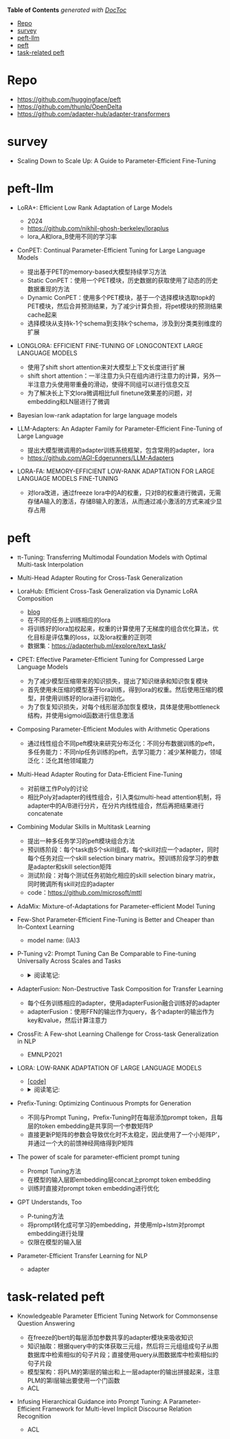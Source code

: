 <!-- START doctoc generated TOC please keep comment here to allow auto update -->
<!-- DON'T EDIT THIS SECTION, INSTEAD RE-RUN doctoc TO UPDATE -->
**Table of Contents**  *generated with [DocToc](https://github.com/thlorenz/doctoc)*

- [Repo](#repo)
- [survey](#survey)
- [peft-llm](#peft-llm)
- [peft](#peft)
- [task-related peft](#task-related-peft)

<!-- END doctoc generated TOC please keep comment here to allow auto update -->



# Repo

- https://github.com/huggingface/peft
- https://github.com/thunlp/OpenDelta
- https://github.com/adapter-hub/adapter-transformers

# survey


- Scaling Down to Scale Up: A Guide to Parameter-Efficient Fine-Tuning


# peft-llm

- LoRA+: Efficient Low Rank Adaptation of Large Models
  - 2024
  - https://github.com/nikhil-ghosh-berkeley/loraplus
  - lora_A和lora_B使用不同的学习率

- ConPET: Continual Parameter-Efficient Tuning for Large Language Models
  - 提出基于PET的memory-based大模型持续学习方法
  - Static ConPET：使用一个PET模块，历史数据的获取使用了动态的历史数据重现的方法
  - Dynamic ConPET：使用多个PET模块，基于一个选择模块选取topk的PET模块，然后合并预测结果，为了减少计算负担，将pet模块的预测结果cache起来
  - 选择模块从支持k-1个schema到支持k个schema，涉及到分类类别维度的扩展

- LONGLORA: EFFICIENT FINE-TUNING OF LONGCONTEXT LARGE LANGUAGE MODELS
  - 使用了shift short attention来对大模型上下文长度进行扩展
  - shift short attention：一半注意力头只在组内进行注意力的计算，另外一半注意力头使用带重叠的滑动，使得不同组可以进行信息交互
  - 为了解决长上下文lora微调相比full finetune效果差的问题，对embedding和LN层进行了微调

- Bayesian low-rank adaptation for large language models

- LLM-Adapters: An Adapter Family for Parameter-Efficient Fine-Tuning of Large Language
  - 提出大模型微调用的adapter训练系统框架，包含常用的adapter，lora
  - https://github.com/AGI-Edgerunners/LLM-Adapters

- LORA-FA: MEMORY-EFFICIENT LOW-RANK ADAPTATION FOR LARGE LANGUAGE MODELS FINE-TUNING
  - 对lora改进，通过freeze lora中的A的权重，只对B的权重进行微调，无需存储A输入的激活，存储B输入的激活，从而通过减小激活的方式来减少显存占用


# peft



- π-Tuning: Transferring Multimodal Foundation Models
with Optimal Multi-task Interpolation

- Multi-Head Adapter Routing for Cross-Task Generalization

- LoraHub: Efficient Cross-Task Generalization via Dynamic LoRA Composition
  - [blog](https://mp.weixin.qq.com/s/QlTxcwdtOt8NizqqBzo6yg)
  - 在不同的任务上训练相应的lora
  - 将训练好的lora加权起来，权重的计算使用了无梯度的组合优化算法，优化目标是评估集的loss，以及lora权重的正则项
  - 数据集：https://adapterhub.ml/explore/text_task/

- CPET: Effective Parameter-Efficient Tuning for Compressed Large Language Models
  - 为了减少模型压缩带来的知识损失，提出了知识继承和知识恢复模块
  - 首先使用未压缩的模型基于lora训练，得到lora的权重。然后使用压缩的模型，并使用训练好的lora进行初始化。
  - 为了恢复知识损失，对每个线形层添加恢复模块，具体是使用bottleneck结构，并使用sigmoid函数进行信息激活

- Composing Parameter-Efficient Modules with Arithmetic Operations
  - 通过线性组合不同peft模块来研究分布泛化：不同分布数据训练的peft，多任务能力：不同nlp任务训练的peft，去学习能力：减少某种能力，领域泛化：泛化其他领域能力



- Multi-Head Adapter Routing for Data-Efficient Fine-Tuning
  - 对前继工作Poly的讨论
  - 相比Poly对adapter的线性组合，引入类似multi-head attention机制，将adapter中的A/B进行分片，在分片内线性组合，然后再把结果进行concatenate

- Combining Modular Skills in Multitask Learning
  - 提出一种多任务学习的peft模块组合方法
  - 预训练阶段：每个task由S个skill组成，每个skill对应一个adapter，同时每个任务对应一个skill selection binary matrix。预训练阶段学习的参数是adapter和skill selection矩阵
  - 测试阶段：对每个测试任务初始化相应的skill selection binary matrix，同时微调所有skill对应的adapter
  - code：https://github.com/microsoft/mttl

- AdaMix: Mixture-of-Adaptations for Parameter-efficient Model Tuning

- Few-Shot Parameter-Efficient Fine-Tuning is Better and Cheaper than In-Context Learning
  - model name: (IA)3

- P-Tuning v2: Prompt Tuning Can Be Comparable to Fine-tuning Universally Across Scales and Tasks
  - <details>
    <summary>阅读笔记: </summary>
    - 相比P-tuning v1只在输入部分添加连续的prompt token，v2在每一层添加prompt token  <br>
    - 做抽取任务时，类似与bert做token分类，直接对每个位置的输出做分类  <br>
    - 探索：
        1）分类任务使用更少的prompt token，抽取任务使用更多的prompt
        2）先使用多任务的方式微调参数，再单个任务微调能有一定的提升
        3）在靠近输出的模型层上添加prompt token，能获得更好的效果  <br>
        4）Deep Prompt Tuning:在每一层添加prompt token,方法是先设定输入的prompt token，使用全连接层为每个token生成每层的k和v向量
    <img src="" align="middle" />
    </details>



- AdapterFusion: Non-Destructive Task Composition for Transfer Learning
  - 每个任务训练相应的adapter，使用adapterFusion融合训练好的adapter
  - adapterFusion：使用FFN的输出作为query，各个adapter的输出作为key和value，然后计算注意力

- CrossFit: A Few-shot Learning Challenge for Cross-task Generalization in NLP
  - EMNLP2021

- LORA: LOW-RANK ADAPTATION OF LARGE LANGUAGE MODELS
  - [[code]](https://github.com/microsoft/LoRA)
  - <details>
    <summary>阅读笔记: </summary>
    - 提出了一种低秩自适应的模型微调方式：freeze整个模型的参数，在每个transformer层注入可训练的秩分解矩阵来适应下游任务  <br>
    - 对self-attention中的q k v以及输出投射层进行了测试，发现在q v上添加lora层与在所有权重上添加效果相同，都取得了最好的效果  <br>
    - 随着rank的提高，模型并没有取得更好的效果，原因是low-rank已经捕获了足够的信息  <br>
    - 低秩矩阵与相应的模型层的权重呈现很强的相关性 <br>
    <img src="./assets/lora.jpg" align="middle" />
    </details>

- Prefix-Tuning: Optimizing Continuous Prompts for Generation
  - 不同与Prompt Tuning，Prefix-Tuning时在每层添加prompt token，且每层的token embedding是共享同一个参数矩阵P
  - 直接更新P矩阵的参数会导致优化时不太稳定，因此使用了一个小矩阵P’，并通过一个大的前馈神经网络得到P矩阵

- The power of scale for parameter-efficient prompt tuning
  - Prompt Tuning方法
  - 在模型的输入层即embedding层concat上prompt token embedding
  - 训练时直接对prompt token embedding进行优化

- GPT Understands, Too
  - P-tuning方法
  - 将prompt转化成可学习的embedding，并使用mlp+lstm对prompt embedding进行处理
  - 仅限在模型的输入层




- Parameter-Efficient Transfer Learning for NLP
  - adapter

# task-related peft


- Knowledgeable Parameter Efficient Tuning Network for Commonsense Question Answering
  - 在freeze的bert的每层添加参数共享的adapter模块来吸收知识
  - 知识抽取：根据query中的实体获取三元组，然后将三元组组成句子从图数据库中检索相似的句子片段；直接使用query从图数据库中检索相似的句子片段
  - 模型架构：将PLM的第l层的输出和上一层adapter的输出拼接起来，注意PLM的第l层输出要使用一个门函数
  - ACL

- Infusing Hierarchical Guidance into Prompt Tuning: A Parameter-Efficient Framework for Multi-level Implicit Discourse Relation Recognition
  - ACL